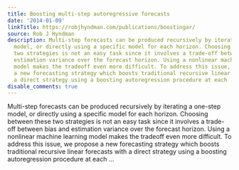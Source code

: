 ```yaml
---
title: Boosting multi-step autoregressive forecasts
date: '2014-01-09'
linkTitle: https://robjhyndman.com/publications/boostingar/
source: Rob J Hyndman
description: Multi-step forecasts can be produced recursively by iterating a one-step
  model, or directly using a specific model for each horizon. Choosing between these
  two strategies is not an easy task since it involves a trade-off between bias and
  estimation variance over the forecast horizon. Using a nonlinear machine learning
  model makes the tradeoff even more difficult. To address this issue, we propose
  a new forecasting strategy which boosts traditional recursive linear forecasts with
  a direct strategy using a boosting autoregression procedure at each ...
disable_comments: true
---
```

Multi-step forecasts can be produced recursively by iterating a one-step model, or directly using a specific model for each horizon. Choosing between these two strategies is not an easy task since it involves a trade-off between bias and estimation variance over the forecast horizon. Using a nonlinear machine learning model makes the tradeoff even more difficult. To address this issue, we propose a new forecasting strategy which boosts traditional recursive linear forecasts with a direct strategy using a boosting autoregression procedure at each ...